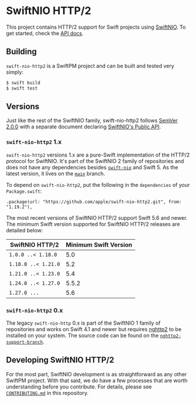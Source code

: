 # SwiftNIO HTTP/2

This project contains HTTP/2 support for Swift projects using [SwiftNIO](https://github.com/apple/swift-nio). To get started, check the [API docs](https://swiftpackageindex.com/apple/swift-nio-http2/main/documentation/niohttp2).

## Building

`swift-nio-http2` is a SwiftPM project and can be built and tested very simply:

```bash
$ swift build
$ swift test
```

## Versions

Just like the rest of the SwiftNIO family, swift-nio-http2 follows [SemVer 2.0.0](https://semver.org/#semantic-versioning-200) with a separate document
declaring [SwiftNIO's Public API](https://github.com/apple/swift-nio/blob/main/docs/public-api.md).

### `swift-nio-http2` 1.x

`swift-nio-http2` versions 1.x are a pure-Swift implementation of the HTTP/2 protocol for SwiftNIO. It's part of the SwiftNIO 2 family of repositories and does not have any dependencies besides [`swift-nio`](https://github.com/apple/swift-nio) and Swift 5. As the latest version, it lives on the [`main`](https://github.com/apple/swift-nio-http2) branch.

To depend on `swift-nio-http2`, put the following in the `dependencies` of your `Package.swift`:

    .package(url: "https://github.com/apple/swift-nio-http2.git", from: "1.19.2"),

The most recent versions of SwiftNIO HTTP/2 support Swift 5.6 and newer. The minimum Swift version supported for SwiftNIO HTTP/2 releases are detailed below:

SwiftNIO HTTP/2     | Minimum Swift Version
--------------------|----------------------
`1.0.0 ..< 1.18.0`  | 5.0
`1.18.0 ..< 1.21.0` | 5.2
`1.21.0 ..< 1.23.0` | 5.4
`1.24.0 ..< 1.27.0` | 5.5.2
`1.27.0 ...`        | 5.6


### `swift-nio-http2` 0.x

The legacy `swift-nio-http` 0.x is part of the SwiftNIO 1 family of repositories and works on Swift 4.1 and newer but requires [nghttp2](https://nghttp2.org) to be installed on your system. The source code can be found on the [`nghttp2-support-branch`](https://github.com/apple/swift-nio-http2/tree/nghttp2-support-branch).


## Developing SwiftNIO HTTP/2

For the most part, SwiftNIO development is as straightforward as any other SwiftPM project. With that said, we do have a few processes that are worth understanding before you contribute. For details, please see [`CONTRIBUTING.md`](/CONTRIBUTING.md) in this repository.

